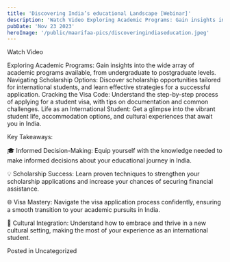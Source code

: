 ```yaml
---
title: 'Discovering India’s educational Landscape [Webinar]'
description: 'Watch Video Exploring Academic Programs: Gain insights into the wide array of academic programs available, from undergraduate to postgraduate levels. Navigating Scholarship Options: Discover scholarship opportunities tailored for international students, and learn effective strategies for a successful application. Cracking the Visa Code: Understand the step-by-step process of applying for a…'
pubDate: 'Nov 23 2023'
heroImage: '/public/maarifaa-pics/discoveringindiaseducation.jpeg'
---
```


Watch Video

Exploring Academic Programs: Gain insights into the wide array of academic programs available, from undergraduate to postgraduate levels. Navigating Scholarship Options: Discover scholarship opportunities tailored for international students, and learn effective strategies for a successful application. Cracking the Visa Code: Understand the step-by-step process of applying for a student visa, with tips on documentation and common challenges. Life as an International Student: Get a glimpse into the vibrant student life, accommodation options, and cultural experiences that await you in India.

Key Takeaways:

🎓 Informed Decision-Making: Equip yourself with the knowledge needed to make informed decisions about your educational journey in India.

💡 Scholarship Success: Learn proven techniques to strengthen your scholarship applications and increase your chances of securing financial assistance.

🌐 Visa Mastery: Navigate the visa application process confidently, ensuring a smooth transition to your academic pursuits in India.

🤝 Cultural Integration: Understand how to embrace and thrive in a new cultural setting, making the most of your experience as an international student.

Posted in Uncategorized
